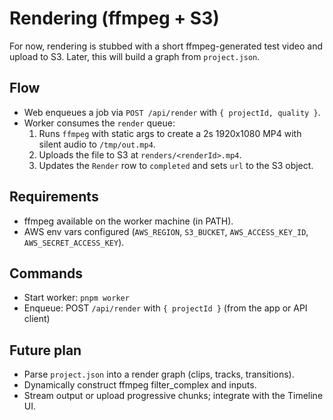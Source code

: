 # Rendering (ffmpeg + S3)

For now, rendering is stubbed with a short ffmpeg-generated test video and upload to S3. Later, this will build a graph from `project.json`.

## Flow
- Web enqueues a job via `POST /api/render` with `{ projectId, quality }`.
- Worker consumes the `render` queue:
  1. Runs `ffmpeg` with static args to create a 2s 1920x1080 MP4 with silent audio to `/tmp/out.mp4`.
  2. Uploads the file to S3 at `renders/<renderId>.mp4`.
  3. Updates the `Render` row to `completed` and sets `url` to the S3 object.

## Requirements
- ffmpeg available on the worker machine (in PATH).
- AWS env vars configured (`AWS_REGION`, `S3_BUCKET`, `AWS_ACCESS_KEY_ID`, `AWS_SECRET_ACCESS_KEY`).

## Commands
- Start worker: `pnpm worker`
- Enqueue: POST `/api/render` with `{ projectId }` (from the app or API client)

## Future plan
- Parse `project.json` into a render graph (clips, tracks, transitions).
- Dynamically construct ffmpeg filter_complex and inputs.
- Stream output or upload progressive chunks; integrate with the Timeline UI.

